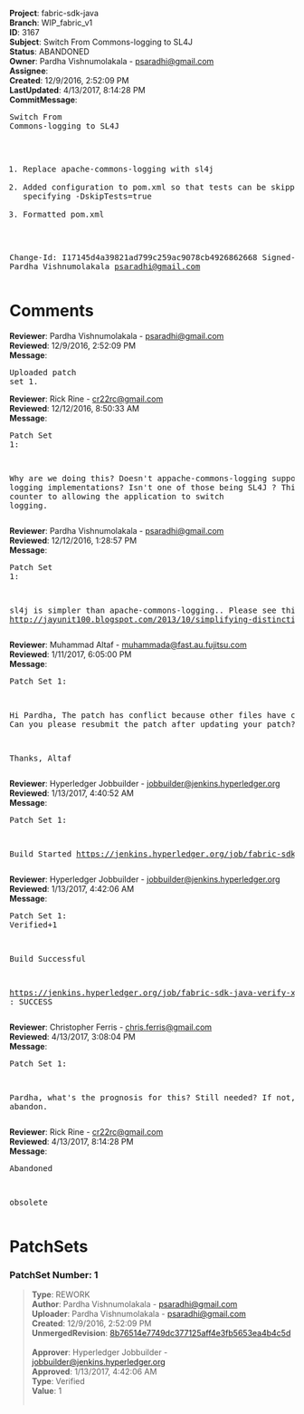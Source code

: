 <strong>Project</strong>: fabric-sdk-java<br><strong>Branch</strong>: WIP_fabric_v1<br><strong>ID</strong>: 3167<br><strong>Subject</strong>: Switch From Commons-logging to SL4J<br><strong>Status</strong>: ABANDONED<br><strong>Owner</strong>: Pardha Vishnumolakala - psaradhi@gmail.com<br><strong>Assignee</strong>:<br><strong>Created</strong>: 12/9/2016, 2:52:09 PM<br><strong>LastUpdated</strong>: 4/13/2017, 8:14:28 PM<br><strong>CommitMessage</strong>:<br><pre>Switch From Commons-logging to SL4J

1) Replace apache-commons-logging with sl4j
2) Added configuration to pom.xml so that tests can be skippted by specifying -DskipTests=true
3) Formatted pom.xml

Change-Id: I17145d4a39821ad799c259ac9078cb4926862668
Signed-off-by: Pardha Vishnumolakala <psaradhi@gmail.com>
</pre><h1>Comments</h1><strong>Reviewer</strong>: Pardha Vishnumolakala - psaradhi@gmail.com<br><strong>Reviewed</strong>: 12/9/2016, 2:52:09 PM<br><strong>Message</strong>: <pre>Uploaded patch set 1.</pre><strong>Reviewer</strong>: Rick Rine - cr22rc@gmail.com<br><strong>Reviewed</strong>: 12/12/2016, 8:50:33 AM<br><strong>Message</strong>: <pre>Patch Set 1:

Why are we doing this?  Doesn't appache-commons-logging support many logging implementations?  Isn't one of those being SL4J ?   This seems counter to allowing the application to switch logging.</pre><strong>Reviewer</strong>: Pardha Vishnumolakala - psaradhi@gmail.com<br><strong>Reviewed</strong>: 12/12/2016, 1:28:57 PM<br><strong>Message</strong>: <pre>Patch Set 1:

sl4j is simpler than apache-commons-logging.. Please see this link: http://jayunit100.blogspot.com/2013/10/simplifying-distinction-between-sl4j.html</pre><strong>Reviewer</strong>: Muhammad Altaf - muhammada@fast.au.fujitsu.com<br><strong>Reviewed</strong>: 1/11/2017, 6:05:00 PM<br><strong>Message</strong>: <pre>Patch Set 1:

Hi Pardha,
 The patch has conflict because other files have changed. Can you please resubmit the patch after updating your patch?

Thanks,
Altaf</pre><strong>Reviewer</strong>: Hyperledger Jobbuilder - jobbuilder@jenkins.hyperledger.org<br><strong>Reviewed</strong>: 1/13/2017, 4:40:52 AM<br><strong>Message</strong>: <pre>Patch Set 1:

Build Started https://jenkins.hyperledger.org/job/fabric-sdk-java-verify-x86_64/18/</pre><strong>Reviewer</strong>: Hyperledger Jobbuilder - jobbuilder@jenkins.hyperledger.org<br><strong>Reviewed</strong>: 1/13/2017, 4:42:06 AM<br><strong>Message</strong>: <pre>Patch Set 1: Verified+1

Build Successful 

https://jenkins.hyperledger.org/job/fabric-sdk-java-verify-x86_64/18/ : SUCCESS</pre><strong>Reviewer</strong>: Christopher Ferris - chris.ferris@gmail.com<br><strong>Reviewed</strong>: 4/13/2017, 3:08:04 PM<br><strong>Message</strong>: <pre>Patch Set 1:

Pardha, what's the prognosis for this? Still needed? If not, please abandon.</pre><strong>Reviewer</strong>: Rick Rine - cr22rc@gmail.com<br><strong>Reviewed</strong>: 4/13/2017, 8:14:28 PM<br><strong>Message</strong>: <pre>Abandoned

obsolete</pre><h1>PatchSets</h1><h3>PatchSet Number: 1</h3><blockquote><strong>Type</strong>: REWORK<br><strong>Author</strong>: Pardha Vishnumolakala - psaradhi@gmail.com<br><strong>Uploader</strong>: Pardha Vishnumolakala - psaradhi@gmail.com<br><strong>Created</strong>: 12/9/2016, 2:52:09 PM<br><strong>UnmergedRevision</strong>: [8b76514e7749dc377125aff4e3fb5653ea4b4c5d](https://github.com/hyperledger-gerrit-archive/fabric-sdk-java/commit/8b76514e7749dc377125aff4e3fb5653ea4b4c5d)<br><br><strong>Approver</strong>: Hyperledger Jobbuilder - jobbuilder@jenkins.hyperledger.org<br><strong>Approved</strong>: 1/13/2017, 4:42:06 AM<br><strong>Type</strong>: Verified<br><strong>Value</strong>: 1<br><br></blockquote>